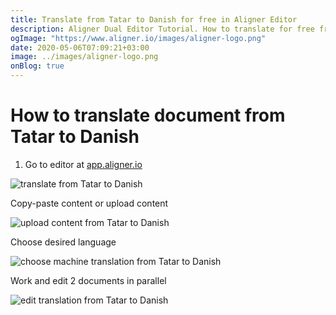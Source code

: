 ```yaml
---
title: Translate from Tatar to Danish for free in Aligner Editor
description: Aligner Dual Editor Tutorial. How to translate for free from Tatar to Danish. Aligner is multilingual document management platform. 
ogImage: "https://www.aligner.io/images/aligner-logo.png"
date: 2020-05-06T07:09:21+03:00
image: ../images/aligner-logo.png
onBlog: true
---
```


# How to translate document from Tatar to Danish

1. Go to editor at [app.aligner.io](https://app.aligner.io "Aligner App web page")

![translate from Tatar to Danish](../aligner-blank-editor.png "translate from Tatar to Danish")

Copy-paste content or upload content

![upload content from Tatar to Danish](../aligner-uploaded-document.png "upload content from Tatar to Danish")

Choose desired language

![choose machine translation from Tatar to Danish](../aligner-language-dropdown.png "choose machine translation from Tatar to Danish")

Work and edit 2 documents in parallel

![edit translation from Tatar to Danish](../aligner-double-sitded-editor.png "edit translation from Tatar to Danish")

